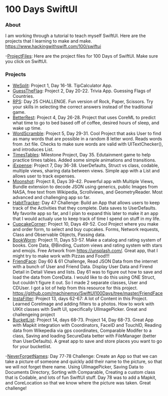 # 100 Days SwiftUI 

### About
I am working through a tutorial to teach myself SwiftUI. Here are the projects that I learning to make and make. https://www.hackingwithswift.com/100/swiftui

-[ProjectFiles](https://github.com/twostraws/HackingWithSwift): Here are the project files for 100 Days of SwiftUI. Make sure you click on SwiftUI. 

### Projects
- [WeSplit](https://github.com/cwalter50/WeSplit): Project 1, Day 16-18. TipCalculator App.
- [GuessTheFlag](https://github.com/cwalter50/GuessTheFlag): Project 2, Day 20-22. Trivia App. Guessing Flags of Countries.
- [RPS](https://github.com/cwalter50/RPS): Day 25 CHALLENGE. Fun version of Rock, Paper, Scissors. Try your skills in selecting the correct answers instead of the traditional game.
- [BetterRest](https://github.com/cwalter50/BetterRest): Project 4, Day 26-28. Project that uses CoreML to predict what time to go to bed based off of coffee, desired hours of sleep, and wake up time.
- [WordScramble](https://github.com/cwalter50/WordScramble): Project 5, Day 29-31. Cool Project that asks User to find as many words that are possible in a random 8 letter word. Reads words from .txt file. Checks to make sure words are valid with UITextChecker(), and introduces List.
- [TimesTables](https://github.com/cwalter50/TimesTables): Milestone Project, Day 35. Edutainment game to help practice times tables. Added some simple animations and transitions.
- [iExpense](https://github.com/cwalter50/iExpense): Project 7, Day 36-38. UserDefaults, Struct vs class, codable, multiple views, sharing data between views. Simple app with a List and allows user to track expenses.
- [Moonshot](https://github.com/cwalter50/Moonshot): Project 8, Days 39-42. Powerful app with Multiple Views, Bundle extension to decode JSON using generics, public Images from NASA, free text from Wikipedia, Scrollviews, and GeometryReader. Most advanced and challenging app so far.
- [HabitTracker](https://github.com/cwalter50/HabitTracker): Day 47 Challenge: Build an App that allows users to keep track of the Activities that they complete. Data saves to UserDefaults. My favorite app so far, and I plan to expand this later to make it an app that I would actualy use to keep track of time I spend on stuff in my life.
- [CupcakeCorner](https://github.com/cwalter50/CupcakeCorner): Project 10, Days 49-52. Cool Project where you make and order form, to select and buy cupcakes. Forms, Network requests, Class and Observable Objects, Passing data.
- [BookWorm](https://github.com/cwalter50/BookWorm): Project 11, Days 53-57. Make a catalog and rating system of books. Core Data, @Binding, Custom views and rating system with stars and emojis. Free Artwork from https://unsplash.com/. Great app, that I might try to make work with Pizzas and Food!!!
- [FriendFace](https://github.com/cwalter50/FriendFace): Day 60 & 61 Challenge, Read JSON Data from the internet with a bunch of User and Friend Data. Display User Data and Firend Detail in Detail Views and lists. Day 61 was to figure out how to save and load the data from CoreData. I would like to do this using ONE Struct, but couldn't figure it out. So I made 2 separate classes, User and CDUser. I got a lot of help from this resource for this project. https://github.com/machinemxy/SwiftUI100Days/tree/master/FriendFace
- [InstaFilter](https://github.com/cwalter50/InstaFilter): Project 13, days 62-67: A lot of Content in this Project. Learned CoreImage and adding filters to a photos. How to work with UIKit classes with Swift UI, specifically UIImagePicker. Great and challengeing project
- [BucketList](https://github.com/cwalter50/InstaFilter): Project 14, days 68-73. Project 14, Day 68-73. Great App with Mapkit integration with Coordinators, FaceID and TouchID, Reading data from Wikepedia via gps coordinates, Comparable Modifer to a class, Saving and loading SecureData better with FileManager (better than UserDefaults). A great app to save and store places you want to go for your bucketlist.

-[NeverForgetNames](https://github.com/cwalter50/NeverForgetNames): Day 77-78 Challenge: Create an App so that we can take a picture of someone and quickly add their name to the picture, so that we will not forget there name. Using UIImagePicker, Saving Data to Documents Directory, Sorting with Comparable, Creating a custom class that is Codable, and lots of fun SwiftUI stuff. Day 78 was to add a Mapkit, and CoreLocation so that we know where the picture was taken. Great challenge!






